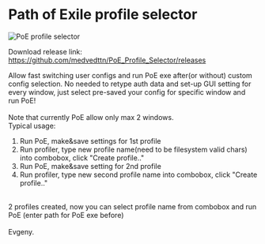 # Path of Exile profile selector

![PoE profile selector](https://i.imgur.com/N7DjfZd.png)

Download release link:
<https://github.com/medvedttn/PoE_Profile_Selector/releases>

Allow fast switching user configs and run PoE exe after(or without) custom config selection.
No needed to retype auth data and set-up GUI setting for every window, 
just select pre-saved your config for specific window and run PoE!<br>
<br>
Note that currently PoE allow only max 2 windows.
<br>
Typical usage:<br>
1) Run PoE, make&save settings for 1st profile<br>
2) Run profiler, type new profile name(need to be filesystem valid chars) into combobox, click "Create profile.."<br>
3) Run PoE, make&save setting for 2nd profile<br>
4) Run profiler, type new second profile name into combobox, click "Create profile.."<br>
<br>
2 profiles created, now you can select profile name from combobox and run PoE (enter path for PoE exe before)<br>
<br>
Evgeny.
